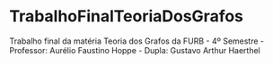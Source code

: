 # TrabalhoFinalTeoriaDosGrafos
Trabalho final da matéria Teoria dos Grafos da FURB - 4º Semestre - Professor: Aurélio Faustino Hoppe - Dupla: Gustavo Arthur Haerthel
